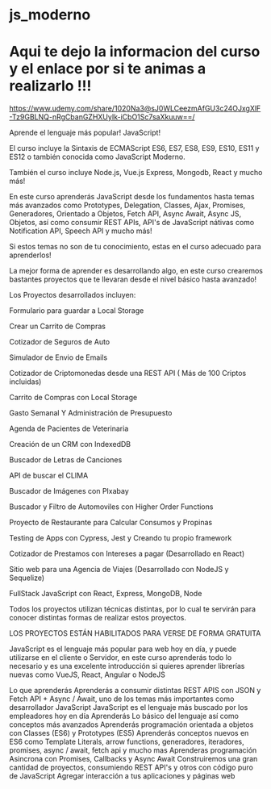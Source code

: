 # js_moderno

# Aqui te dejo la informacion del curso y el enlace por si te animas a realizarlo !!!

https://www.udemy.com/share/1020Na3@sJ0WLCeezmAfGU3c24OJxgXlF-Tz9GBLNQ-nRgCbanGZHXUyIk-iCbO1Sc7saXkuuw==/

Aprende el lenguaje más popular! JavaScript!

El curso incluye la Sintaxis de ECMAScript ES6, ES7, ES8, ES9, ES10, ES11 y ES12 o también conocida como JavaScript Moderno.

También el curso incluye Node.js, Vue.js Express, Mongodb, React  y mucho más!

En este curso aprenderás JavaScript desde los fundamentos hasta temas más avanzados como Prototypes, Delegation, Classes, Ajax, Promises, Generadores, Orientado a Objetos, Fetch API, Async Await, Async JS, Objetos, así como consumir REST APIs, API's de JavaScript nátivas como Notification API, Speech API y mucho más!

Si estos temas no son de tu conocimiento, estas en el curso adecuado para aprenderlos!

La mejor forma de aprender es desarrollando algo, en este curso crearemos bastantes proyectos que te llevaran desde el nivel básico hasta avanzado!

Los Proyectos desarrollados incluyen:

Formulario para guardar a Local Storage

Crear un Carrito de Compras

Cotizador de Seguros de Auto

Simulador de Envio de Emails

Cotizador de Criptomonedas desde una REST API ( Más de 100 Criptos incluidas)

Carrito de Compras con Local Storage

Gasto Semanal  Y Administración de Presupuesto

Agenda de Pacientes de Veterinaria

Creación de un CRM con IndexedDB

Buscador de Letras de Canciones

API de buscar el CLIMA

Buscador de Imágenes con PIxabay

Buscador y Filtro de Automoviles con Higher Order Functions

Proyecto de Restaurante para Calcular Consumos y Propinas

Testing de Apps con Cypress, Jest y Creando tu propio framework

Cotizador de Prestamos con Intereses a pagar (Desarrollado en React)

Sitio web para una Agencia de Viajes (Desarrollado con NodeJS y Sequelize)

FullStack JavaScript con React, Express, MongoDB, Node

Todos los proyectos utilizan técnicas distintas, por lo cual te servirán para conocer distintas formas de realizar estos proyectos.

LOS PROYECTOS ESTÁN HABILITADOS PARA VERSE DE FORMA GRATUITA

JavaScript es el lenguaje más popular para web hoy en día, y puede utilizarse en el cliente o Servidor, en este curso aprenderás todo lo necesario y es una excelente introducción si quieres aprender librerías nuevas como VueJS, React, Angular o NodeJS



Lo que aprenderás
Aprenderás a consumir distintas REST APIS con JSON y Fetch API + Async / Await, uno de los temas más importantes como desarrollador JavaScript
JavaScript es el lenguaje más buscado por los empleadores hoy en día
Aprenderás Lo básico del lenguaje así como conceptos más avanzados
Aprenderás programación orientada a objetos con Classes (ES6) y Prototypes (ES5)
Aprenderás conceptos nuevos en ES6 como Template Literals, arrow functions, generadores, iteradores, promises, async / await, fetch api y mucho mas
Aprenderas programación Asincrona con Promises, Callbacks y Async Await
Construiremos una gran cantidad de proyectos, consumiendo REST API's y otros con código puro de JavaScript
Agregar interacción a tus aplicaciones y páginas web
